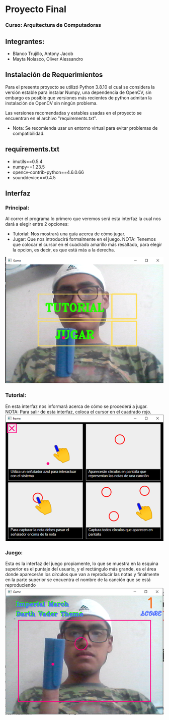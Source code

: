 # Proyecto Final
### Curso: Arquitectura de Computadoras
## Integrantes:
 - Blanco Trujillo, Antony Jacob
 - Mayta Nolasco, Oliver Alessandro

## Instalación de Requerimientos
Para el presente proyecto se utilizó Python 3.8.10 el cual se considera la versión estable para instalar Numpy, una dependencia de OpenCV, sin embargo es posible que versiones más recientes de python admitan la instalación de OpenCV sin ningún problema.

Las versiones recomendadas y estables usadas en el proyecto se encuentran en el archivo "requirements.txt".
- Nota: Se recomienda usar un entorno virtual para evitar problemas de compatibilidad.
## requirements.txt
- imutils==0.5.4
- numpy==1.23.5
- opencv-contrib-python==4.6.0.66
- sounddevice==0.4.5
## Interfaz
### Principal:
Al correr el programa  lo primero que veremos será esta interfaz la cual nos dará a elegir entre 2 opciones:<br>
- Tutorial: Nos mostrará una guía acerca de cómo jugar.<br>
- Jugar: Que nos introducirá formalmente en el juego.
NOTA: Tenemos que colocar el cursor en el cuadrado amarillo más resaltado, para elegir la opcion, es decir, es que está más a la derecha.

<img src= "imagenes/principal.PNG"><br>
### Tutorial:
En esta interfaz nos informará acerca de cómo se procederá a jugar.<br>
NOTA: Para salir de esta interfaz, coloca el cursor en el cuadrado rojo.
<img src= "imagenes/tutorial.PNG"><br>
### Juego:
Esta es la interfaz del juego propiamente, lo que se muestra en la esquina superior es el puntaje del usuario, y el rectángulo más grande, es el área donde aparecerán los círculos que van a reproducir las notas y finalmente en la parte superior se encuentra el nombre de la canción que se está reproduciendo<br>
<img src= "imagenes/juego.PNG"><br>


